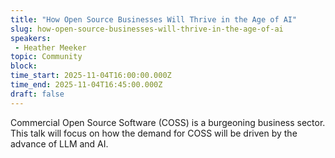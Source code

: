 ```yaml
---
title: "How Open Source Businesses Will Thrive in the Age of AI"
slug: how-open-source-businesses-will-thrive-in-the-age-of-ai
speakers:
 - Heather Meeker
topic: Community
block: 
time_start: 2025-11-04T16:00:00.000Z
time_end: 2025-11-04T16:45:00.000Z
draft: false
---
```


Commercial Open Source Software (COSS) is a burgeoning business sector. This talk will focus on how the demand for COSS will be driven by the advance of LLM and AI.